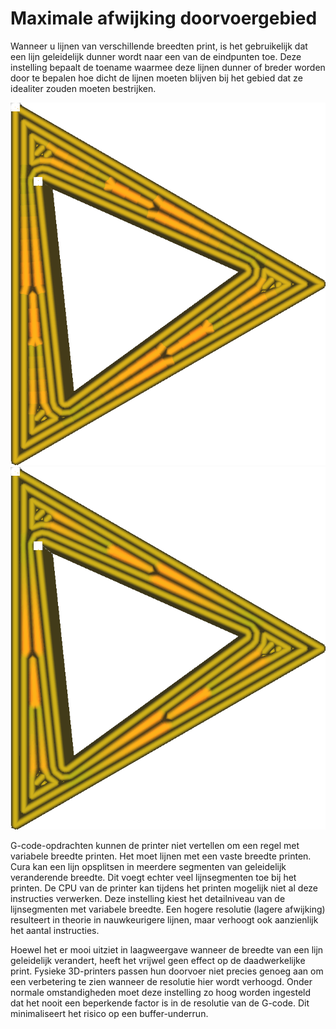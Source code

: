 Maximale afwijking doorvoergebied
====
Wanneer u lijnen van verschillende breedten print, is het gebruikelijk dat een lijn geleidelijk dunner wordt naar een van de eindpunten toe. Deze instelling bepaalt de toename waarmee deze lijnen dunner of breder worden door te bepalen hoe dicht de lijnen moeten blijven bij het gebied dat ze idealiter zouden moeten bestrijken.

<!--screenshot {
"image_path": "meshfix_maximum_extrusion_area_deviation_high.png",
"modellen": [{"script": "twisted_triangular_hole.scad"}],
"camerapositie": [0, 0, 60],
"instellingen": {
	"meshfix_maximum_resolution": 0,5,
	"meshfix_maximum_extrusion_area_deviation": 2000
},
"color_scheme": "line_width",
"kleuren": 128
}-->
<!--screenshot {
"image_path": "meshfix_maximum_extrusion_area_deviation_low.png",
"modellen": [{"script": "twisted_triangular_hole.scad"}],
"camerapositie": [0, 0, 60],
"instellingen": {
	"meshfix_maximum_resolution": 0,05,
	"meshfix_maximum_extrusion_area_deviation": 20
},
"color_scheme": "line_width",
"kleuren": 128
}-->
![Lagere resolutie als hoge afwijking is toegestaan](../../../articles/images/meshfix_maximum_extrusion_area_deviation_high.png)
![Vloeiende lijnbreedte wanneer lage afwijking vereist is](../../../articles/images/meshfix_maximum_extrusion_area_deviation_low.png)

G-code-opdrachten kunnen de printer niet vertellen om een regel met variabele breedte printen. Het moet lijnen met een vaste breedte printen. Cura kan een lijn opsplitsen in meerdere segmenten van geleidelijk veranderende breedte. Dit voegt echter veel lijnsegmenten toe bij het printen. De CPU van de printer kan tijdens het printen mogelijk niet al deze instructies verwerken. Deze instelling kiest het detailniveau van de lijnsegmenten met variabele breedte. Een hogere resolutie (lagere afwijking) resulteert in theorie in nauwkeurigere lijnen, maar verhoogt ook aanzienlijk het aantal instructies.

Hoewel het er mooi uitziet in laagweergave wanneer de breedte van een lijn geleidelijk verandert, heeft het vrijwel geen effect op de daadwerkelijke print. Fysieke 3D-printers passen hun doorvoer niet precies genoeg aan om een verbetering te zien wanneer de resolutie hier wordt verhoogd. Onder normale omstandigheden moet deze instelling zo hoog worden ingesteld dat het nooit een beperkende factor is in de resolutie van de G-code. Dit minimaliseert het risico op een buffer-underrun.